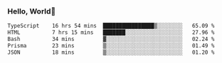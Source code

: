 
### Hello, World🐤

<!--START_SECTION:waka-->

```txt
TypeScript    16 hrs 54 mins  ████████████████▒░░░░░░░░   65.09 %
HTML          7 hrs 15 mins   ███████░░░░░░░░░░░░░░░░░░   27.96 %
Bash          34 mins         ▓░░░░░░░░░░░░░░░░░░░░░░░░   02.24 %
Prisma        23 mins         ▒░░░░░░░░░░░░░░░░░░░░░░░░   01.49 %
JSON          18 mins         ▒░░░░░░░░░░░░░░░░░░░░░░░░   01.20 %
```

<!--END_SECTION:waka-->
